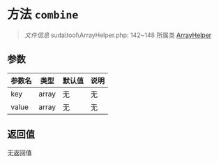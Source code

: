 # 方法 `combine`

> *文件信息* suda\tool\ArrayHelper.php: 142~148
> 所属类 [ArrayHelper](../ArrayHelper.md)




## 参数


| 参数名 | 类型 | 默认值 | 说明 |
|--------|-----|-------|-------|
| key |  array | 无 | 无 |
| value |  array | 无 | 无 |



## 返回值

无返回值
